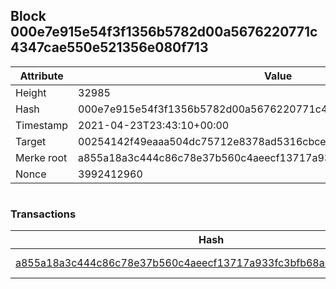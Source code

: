 ## Block 000e7e915e54f3f1356b5782d00a5676220771c4347cae550e521356e080f713

Attribute | Value
--- | ---
Height | 32985
Hash | 000e7e915e54f3f1356b5782d00a5676220771c4347cae550e521356e080f713
Timestamp | 2021-04-23T23:43:10+00:00
Target | 00254142f49eaaa504dc75712e8378ad5316cbcead634704b3734b6271167cc4
Merke root | a855a18a3c444c86c78e37b560c4aeecf13717a933fc3bfb68a08456ed1900de
Nonce | 3992412960

```

```

### Transactions

Hash | Amount
--- | ---
[a855a18a3c444c86c78e37b560c4aeecf13717a933fc3bfb68a08456ed1900de](a855a18a3c444c86c78e37b560c4aeecf13717a933fc3bfb68a08456ed1900de.md) | 10.00000000 SKEPTI 
